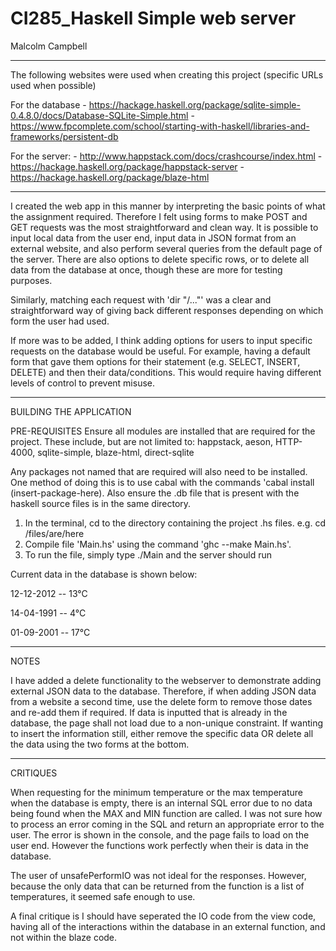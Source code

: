 # CI285_Haskell Simple web server

Malcolm Campbell

********************************
The following websites were used when creating this project (specific URLs used when possible)

For the database - https://hackage.haskell.org/package/sqlite-simple-0.4.8.0/docs/Database-SQLite-Simple.html
                 - https://www.fpcomplete.com/school/starting-with-haskell/libraries-and-frameworks/persistent-db
                 
                 
For the server: - http://www.happstack.com/docs/crashcourse/index.html
                - https://hackage.haskell.org/package/happstack-server 
                - https://hackage.haskell.org/package/blaze-html

*******************************
I created the web app in this manner by interpreting the basic points of what the assignment required. Therefore I felt using forms to make POST and GET requests was the most straightforward and clean way. It is possible to input local data from the user end, input data in JSON format from an external website, and also perform several queries from the default page of the server. There are also options to delete specific rows, or to delete all data from the database at once, though these are more for testing purposes.

Similarly, matching each request with 'dir "/..."' was a clear and straightforward way of giving back different responses depending on which form the user had used.

If more was to be added, I think adding options for users to input specific requests on the database would be useful. For example, having a default form that gave them options for their statement (e.g. SELECT, INSERT, DELETE) and then their data/conditions. This would require having different levels of control to prevent misuse. 
********************************
BUILDING THE APPLICATION

PRE-REQUISITES
Ensure all modules are installed that are required for the project. These include, but are not limited to:
happstack,
aeson,
HTTP-4000,
sqlite-simple,
blaze-html,
direct-sqlite

Any packages not named that are required will also need to be installed. One method of doing this is to use cabal with the commands 'cabal install (insert-package-here). Also ensure the .db file that is present with the haskell source files is in the same directory. 

1. In the terminal, cd to the directory containing the project .hs files. e.g. cd /files/are/here
2. Compile file 'Main.hs' using the command 'ghc --make Main.hs'.
3. To run the file, simply type ./Main and the server should run

Current data in the database is shown below:

12-12-2012 -- 13°C


14-04-1991 -- 4°C


01-09-2001 -- 17°C

*********************************
NOTES

I have added a delete functionality to the webserver to demonstrate adding external JSON data to the database. Therefore, if when adding JSON data from a website a second time, use the delete form to remove those dates and re-add them if required. If data is inputted that is already in the database, the page shall not load due to a non-unique constraint. If wanting to insert the information still, either remove the specific data OR delete all the data using the two forms at the bottom.

*********************************
CRITIQUES

When requesting for the minimum temperature or the max temperature when the database is empty, there is an internal SQL error due to no data being found when the MAX and MIN function are called. I was not sure how to process an error coming in the SQL and return an appropriate error to the user. The error is shown in the console, and the page fails to load on the user end. However the functions work perfectly when their is data in the database.

The user of unsafePerformIO was not ideal for the responses. However, because the only data that can be returned from the function is a list of temperatures, it seemed safe enough to use.

A final critique is I should have seperated the IO code from the view code, having all of the interactions within the database in an external function, and not within the blaze code.

